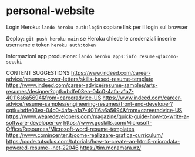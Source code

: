 # personal-website

 

Login Heroku:
```lando heroku auth:login```
copiare link per il login sul browser


Deploy:
```git push heroku main```
se Heroku chiede le credenziali inserire username e token ```heroku auth:token```


Informazioni app produzione:
```lando heroku apps:info resume-giacomo-secchi```

CONTENT SUGGESTIONS
https://www.indeed.com/career-advice/resumes-cover-letters/skills-based-resume-template
https://www.indeed.com/career-advice/resume-samples/arts-resumes/designer?cgtk=bdfe03ea-04c0-4afa-a1a7-40116a6a5694&from=careeradvice-US
https://www.indeed.com/career-advice/resume-samples/engineering-resumes/front-end-developer?cgtk=bdfe03ea-04c0-4afa-a1a7-40116a6a5694&from=careeradvice-US
https://www.wearedevelopers.com/magazine/quick-guide-how-to-write-a-software-developer-cv
https://www.goskills.com/Microsoft-Office/Resources/Microsoft-word-resume-templates
https://www.comincenter.it/come-realizzare-grafica-curriculum/
https://code.tutsplus.com/tutorials/how-to-create-an-html5-microdata-powered-resume--net-22046
https://tim.mcnamara.nz/


